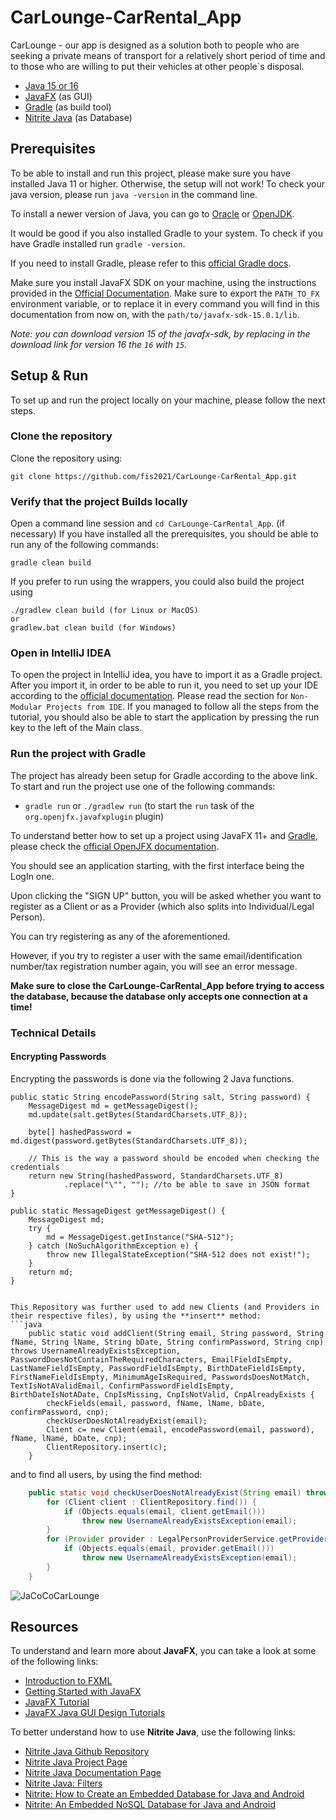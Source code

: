 # CarLounge-CarRental_App
CarLounge - our app is designed as a solution both to people who are seeking a private means of transport for a relatively short period of time and to those who are willing to put their vehicles at other people`s disposal.
* [Java 15 or 16](https://www.oracle.com/java/technologies/javase-downloads.html)
* [JavaFX](https://openjfx.io/openjfx-docs/) (as GUI)
* [Gradle](https://gradle.org/) (as build tool)
* [Nitrite Java](https://www.dizitart.org/nitrite-database.html) (as Database)

## Prerequisites
To be able to install and run this project, please make sure you have installed Java 11 or higher. Otherwise, the setup will not work!
To check your java version, please run `java -version` in the command line.

To install a newer version of Java, you can go to [Oracle](https://www.oracle.com/java/technologies/javase-downloads.html) or [OpenJDK](https://jdk.java.net/).

It would be good if you also installed Gradle to your system. To check if you have Gradle installed run `gradle -version`.

If you need to install Gradle, please refer to this [official Gradle docs](https://docs.gradle.org/current/userguide/installation.html).

Make sure you install JavaFX SDK on your machine, using the instructions provided in the [Official Documentation](https://openjfx.io/openjfx-docs/#install-javafx). Make sure to export the `PATH_TO_FX` environment variable, or to replace it in every command you will find in this documentation from now on, with the `path/to/javafx-sdk-15.0.1/lib`.

_Note: you can download version 15 of the javafx-sdk, by replacing in the download link for version 16 the `16` with `15`._

## Setup & Run
To set up and run the project locally on your machine, please follow the next steps.

### Clone the repository
Clone the repository using:
```git
git clone https://github.com/fis2021/CarLounge-CarRental_App.git
```

### Verify that the project Builds locally
Open a command line session and `cd CarLounge-CarRental_App`. (if necessary)
If you have installed all the prerequisites, you should be able to run any of the following commands:
```
gradle clean build
```
If you prefer to run using the wrappers, you could also build the project using 
```
./gradlew clean build (for Linux or MacOS)
or 
gradlew.bat clean build (for Windows)
```

### Open in IntelliJ IDEA
To open the project in IntelliJ idea, you have to import it as a Gradle project. 
After you import it, in order to be able to run it, you need to set up your IDE according to the [official documentation](https://openjfx.io/openjfx-docs/). Please read the section for `Non-Modular Projects from IDE`.
If you managed to follow all the steps from the tutorial, you should also be able to start the application by pressing the run key to the left of the Main class.

### Run the project with Gradle
The project has already been setup for Gradle according to the above link.
To start and run the project use one of the following commands:
* `gradle run` or `./gradlew run` (to start the `run` task of the `org.openjfx.javafxplugin` plugin)

To understand better how to set up a project using JavaFX 11+ and [Gradle](https://openjfx.io/openjfx-docs/#gradle), please check the [official OpenJFX documentation](https://openjfx.io/).

You should see an application starting, with the first interface being the LogIn one.

Upon clicking the "SIGN UP" button, you will be asked whether you want to register as a Client or as a Provider (which also splits into Individual/Legal Person).

You can try registering as any of the aforementioned.

However, if you try to register a user with the same email/identification number/tax registration number again, you will see an error message.

**Make sure to close the CarLounge-CarRental_App before trying to access the database, because the database only accepts one connection at a time!**


### Technical Details

#### Encrypting Passwords
Encrypting the passwords is done via the following 2 Java functions.

    public static String encodePassword(String salt, String password) {
        MessageDigest md = getMessageDigest();
        md.update(salt.getBytes(StandardCharsets.UTF_8));

        byte[] hashedPassword = md.digest(password.getBytes(StandardCharsets.UTF_8));

        // This is the way a password should be encoded when checking the credentials
        return new String(hashedPassword, StandardCharsets.UTF_8)
                .replace("\"", ""); //to be able to save in JSON format
    }

    public static MessageDigest getMessageDigest() {
        MessageDigest md;
        try {
            md = MessageDigest.getInstance("SHA-512");
        } catch (NoSuchAlgorithmException e) {
            throw new IllegalStateException("SHA-512 does not exist!");
        }
        return md;
    }
```

This Repository was further used to add new Clients (and Providers in their respective files), by using the **insert** method:
```java
    public static void addClient(String email, String password, String fName, String lName, String bDate, String confirmPassword, String cnp) throws UsernameAlreadyExistsException, PasswordDoesNotContainTheRequiredCharacters, EmailFieldIsEmpty, LastNameFieldIsEmpty, PasswordFieldIsEmpty, BirthDateFieldIsEmpty, FirstNameFieldIsEmpty, MinimumAgeIsRequired, PasswordsDoesNotMatch, TextIsNotAValidEmail, ConfirmPasswordFieldIsEmpty, BirthDateIsNotADate, CnpIsMissing, CnpIsNotValid, CnpAlreadyExists {
        checkFields(email, password, fName, lName, bDate, confirmPassword, cnp);
        checkUserDoesNotAlreadyExist(email);
        Client c= new Client(email, encodePassword(email, password), fName, lName, bDate, cnp);
        ClientRepository.insert(c);
    }
```
and to find all users, by using the find method:
```java
    public static void checkUserDoesNotAlreadyExist(String email) throws UsernameAlreadyExistsException {
        for (Client client : ClientRepository.find()) {
            if (Objects.equals(email, client.getEmail()))
                throw new UsernameAlreadyExistsException(email);
        }
        for (Provider provider : LegalPersonProviderService.getProviderRepository().find()) {
            if (Objects.equals(email, provider.getEmail()))
                throw new UsernameAlreadyExistsException(email);
        }
    }
```

![JaCoCoCarLounge](https://user-images.githubusercontent.com/81571989/118413192-b1dfe980-b6a6-11eb-8e7d-e6b384587715.png)


## Resources
To understand and learn more about **JavaFX**, you can take a look at some of the following links:
* [Introduction to FXML](https://openjfx.io/javadoc/16/javafx.fxml/javafx/fxml/doc-files/introduction_to_fxml.html)
* [Getting Started with JavaFX](https://openjfx.io/openjfx-docs/)
* [JavaFX Tutorial](https://code.makery.ch/library/javafx-tutorial/)
* [JavaFX Java GUI Design Tutorials](https://www.youtube.com/playlist?list=PL6gx4Cwl9DGBzfXLWLSYVy8EbTdpGbUIG)

To better understand how to use **Nitrite Java**, use the following links:
* [Nitrite Java Github Repository](https://github.com/nitrite/nitrite-java) 
* [Nitrite Java Project Page](https://www.dizitart.org/nitrite-database.html)
* [Nitrite Java Documentation Page](https://www.dizitart.org/nitrite-database/)
* [Nitrite Java: Filters](https://www.dizitart.org/nitrite-database/#filter)
* [Nitrite: How to Create an Embedded Database for Java and Android](https://dzone.com/articles/nitrite-how-to-create-an-embedded-database-for-jav)
* [Nitrite: An Embedded NoSQL Database for Java and Android](https://medium.com/@anidotnet/nitrite-an-embedded-nosql-database-for-java-and-android-318bf48c7758)
